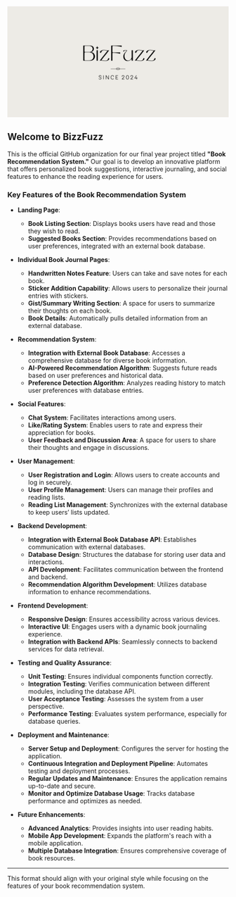 ![BizzFuzz Banner](https://github.com/BizFuzz/.github/blob/main/profile/Cream%20Black%20Minimalist%20Art%20Deco%20Wedding%20Banner.png)
## Welcome to BizzFuzz

This is the official GitHub organization for our final year project titled **"Book Recommendation System."** Our goal is to develop an innovative platform that offers personalized book suggestions, interactive journaling, and social features to enhance the reading experience for users.

### Key Features of the Book Recommendation System
- **Landing Page**: 
  - **Book Listing Section**: Displays books users have read and those they wish to read.
  - **Suggested Books Section**: Provides recommendations based on user preferences, integrated with an external book database.

- **Individual Book Journal Pages**: 
  - **Handwritten Notes Feature**: Users can take and save notes for each book.
  - **Sticker Addition Capability**: Allows users to personalize their journal entries with stickers.
  - **Gist/Summary Writing Section**: A space for users to summarize their thoughts on each book.
  - **Book Details**: Automatically pulls detailed information from an external database.

- **Recommendation System**: 
  - **Integration with External Book Database**: Accesses a comprehensive database for diverse book information.
  - **AI-Powered Recommendation Algorithm**: Suggests future reads based on user preferences and historical data.
  - **Preference Detection Algorithm**: Analyzes reading history to match user preferences with database entries.

- **Social Features**: 
  - **Chat System**: Facilitates interactions among users.
  - **Like/Rating System**: Enables users to rate and express their appreciation for books.
  - **User Feedback and Discussion Area**: A space for users to share their thoughts and engage in discussions.

- **User Management**: 
  - **User Registration and Login**: Allows users to create accounts and log in securely.
  - **User Profile Management**: Users can manage their profiles and reading lists.
  - **Reading List Management**: Synchronizes with the external database to keep users’ lists updated.

- **Backend Development**: 
  - **Integration with External Book Database API**: Establishes communication with external databases.
  - **Database Design**: Structures the database for storing user data and interactions.
  - **API Development**: Facilitates communication between the frontend and backend.
  - **Recommendation Algorithm Development**: Utilizes database information to enhance recommendations.

- **Frontend Development**: 
  - **Responsive Design**: Ensures accessibility across various devices.
  - **Interactive UI**: Engages users with a dynamic book journaling experience.
  - **Integration with Backend APIs**: Seamlessly connects to backend services for data retrieval.

- **Testing and Quality Assurance**: 
  - **Unit Testing**: Ensures individual components function correctly.
  - **Integration Testing**: Verifies communication between different modules, including the database API.
  - **User Acceptance Testing**: Assesses the system from a user perspective.
  - **Performance Testing**: Evaluates system performance, especially for database queries.

- **Deployment and Maintenance**: 
  - **Server Setup and Deployment**: Configures the server for hosting the application.
  - **Continuous Integration and Deployment Pipeline**: Automates testing and deployment processes.
  - **Regular Updates and Maintenance**: Ensures the application remains up-to-date and secure.
  - **Monitor and Optimize Database Usage**: Tracks database performance and optimizes as needed.

- **Future Enhancements**: 
  - **Advanced Analytics**: Provides insights into user reading habits.
  - **Mobile App Development**: Expands the platform's reach with a mobile application.
  - **Multiple Database Integration**: Ensures comprehensive coverage of book resources.

---

This format should align with your original style while focusing on the features of your book recommendation system.
